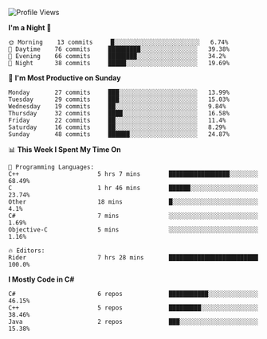 <!--START_SECTION:waka-->
![Profile Views](http://img.shields.io/badge/Profile%20Views-0-blue)

**I'm a Night 🦉** 

```text
🌞 Morning    13 commits     █░░░░░░░░░░░░░░░░░░░░░░░░   6.74% 
🌆 Daytime    76 commits     █████████░░░░░░░░░░░░░░░░   39.38% 
🌃 Evening    66 commits     ████████░░░░░░░░░░░░░░░░░   34.2% 
🌙 Night      38 commits     █████░░░░░░░░░░░░░░░░░░░░   19.69%

```
📅 **I'm Most Productive on Sunday** 

```text
Monday       27 commits     ███░░░░░░░░░░░░░░░░░░░░░░   13.99% 
Tuesday      29 commits     ███░░░░░░░░░░░░░░░░░░░░░░   15.03% 
Wednesday    19 commits     ██░░░░░░░░░░░░░░░░░░░░░░░   9.84% 
Thursday     32 commits     ████░░░░░░░░░░░░░░░░░░░░░   16.58% 
Friday       22 commits     ██░░░░░░░░░░░░░░░░░░░░░░░   11.4% 
Saturday     16 commits     ██░░░░░░░░░░░░░░░░░░░░░░░   8.29% 
Sunday       48 commits     ██████░░░░░░░░░░░░░░░░░░░   24.87%

```


📊 **This Week I Spent My Time On** 

```text
💬 Programming Languages: 
C++                      5 hrs 7 mins        █████████████████░░░░░░░░   68.49% 
C                        1 hr 46 mins        ██████░░░░░░░░░░░░░░░░░░░   23.74% 
Other                    18 mins             █░░░░░░░░░░░░░░░░░░░░░░░░   4.1% 
C#                       7 mins              ░░░░░░░░░░░░░░░░░░░░░░░░░   1.69% 
Objective-C              5 mins              ░░░░░░░░░░░░░░░░░░░░░░░░░   1.16%

🔥 Editors: 
Rider                    7 hrs 28 mins       █████████████████████████   100.0%

```

**I Mostly Code in C#** 

```text
C#                       6 repos             ███████████░░░░░░░░░░░░░░   46.15% 
C++                      5 repos             █████████░░░░░░░░░░░░░░░░   38.46% 
Java                     2 repos             ███░░░░░░░░░░░░░░░░░░░░░░   15.38%

```



<!--END_SECTION:waka-->
